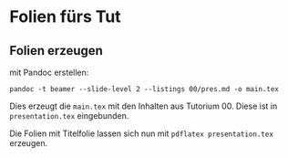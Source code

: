 # Folien fürs Tut

## Folien erzeugen

mit Pandoc erstellen:

`pandoc -t beamer --slide-level 2 --listings 00/pres.md -o main.tex`

Dies erzeugt die `main.tex` mit den Inhalten aus Tutorium 00.
Diese ist in `presentation.tex` eingebunden.

Die Folien mit Titelfolie lassen sich nun mit `pdflatex presentation.tex` erzeugen.
